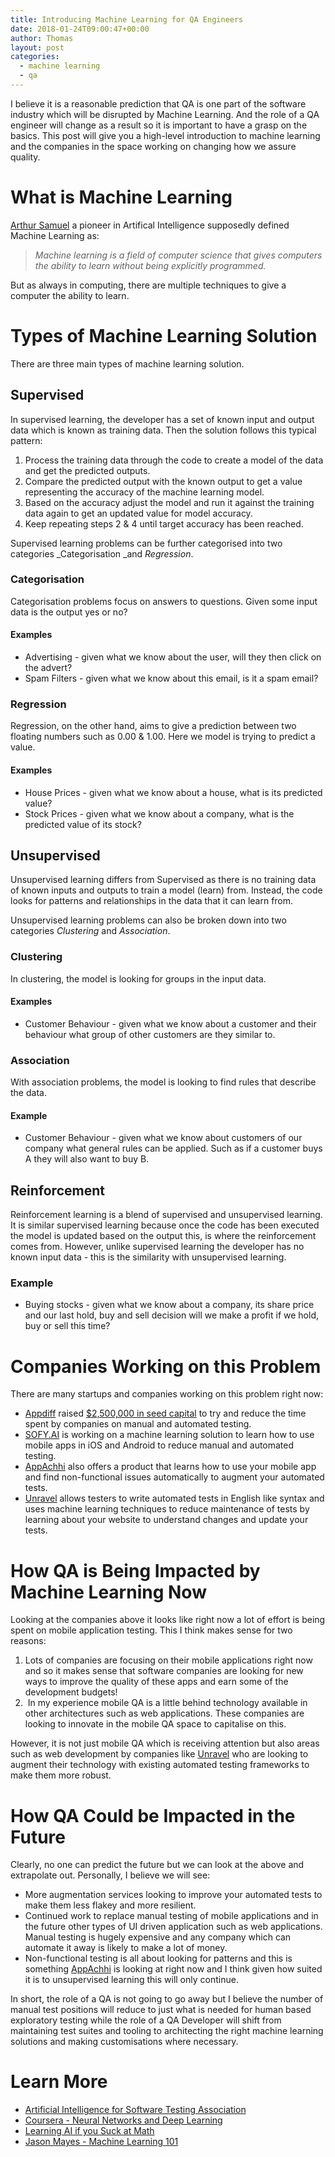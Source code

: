 ```yaml
---
title: Introducing Machine Learning for QA Engineers
date: 2018-01-24T09:00:47+00:00
author: Thomas
layout: post
categories:
  - machine learning
  - qa
---
```

I believe it is a reasonable prediction that QA is one part of the software industry which will be disrupted by Machine Learning. And the role of a QA engineer will change as a result so it is important to have a grasp on the basics. This post will give you a high-level introduction to machine learning and the companies in the space working on changing how we assure quality.

# What is Machine Learning

[Arthur Samuel](https://en.wikipedia.org/wiki/Arthur_Samuel) a pioneer in Artifical Intelligence supposedly defined Machine Learning as:

> _Machine learning is a field of computer science that gives computers the ability to learn without being explicitly programmed._

But as always in computing, there are multiple techniques to give a computer the ability to learn.

# Types of Machine Learning Solution

There are three main types of machine learning solution.

## Supervised

In supervised learning, the developer has a set of known input and output data which is known as training data. Then the solution follows this typical pattern:

  1. Process the training data through the code to create a model of the data and get the predicted outputs.
  2. Compare the predicted output with the known output to get a value representing the accuracy of the machine learning model.
  3. Based on the accuracy adjust the model and run it against the training data again to get an updated value for model accuracy.
  4. Keep repeating steps 2 & 4 until target accuracy has been reached.

Supervised learning problems can be further categorised into two categories _Categorisation _and _Regression_.

### Categorisation

Categorisation problems focus on answers to questions. Given some input data is the output yes or no?

#### Examples

  * Advertising - given what we know about the user, will they then click on the advert?
  * Spam Filters - given what we know about this email, is it a spam email?

### Regression

Regression, on the other hand, aims to give a prediction between two floating numbers such as 0.00 & 1.00. Here we model is trying to predict a value.

#### Examples

  * House Prices - given what we know about a house, what is its predicted value?
  * Stock Prices - given what we know about a company, what is the predicted value of its stock?

## Unsupervised

Unsupervised learning differs from Supervised as there is no training data of known inputs and outputs to train a model (learn) from. Instead, the code looks for patterns and relationships in the data that it can learn from.

Unsupervised learning problems can also be broken down into two categories _Clustering_ and _Association_.

### Clustering

In clustering, the model is looking for groups in the input data.

#### Examples

  * Customer Behaviour - given what we know about a customer and their behaviour what group of other customers are they similar to.

### Association

With association problems, the model is looking to find rules that describe the data.

#### Example

  * Customer Behaviour - given what we know about customers of our company what general rules can be applied. Such as if a customer buys A they will also want to buy B.

## Reinforcement

Reinforcement learning is a blend of supervised and unsupervised learning. It is similar supervised learning because once the code has been executed the model is updated based on the output this, is where the reinforcement comes from. However, unlike supervised learning the developer has no known input data - this is the similarity with unsupervised learning.

### Example

  * Buying stocks - given what we know about a company, its share price and our last hold, buy and sell decision will we make a profit if we hold, buy or sell this time?

# Companies Working on this Problem

There are many startups and companies working on this problem right now:

  * [Appdiff](https://www.appdiff.com/) raised [$2,500,000 in seed capital](https://www.crunchbase.com/organization/appdiff/funding_rounds/funding_rounds_list) to try and reduce the time spent by companies on manual and automated testing.
  * [SOFY.AI](http://SOFY.AI) is working on a machine learning solution to learn how to use mobile apps in iOS and Android to reduce manual and automated testing.
  * [AppAchhi](https://appachhi.com/) also offers a product that learns how to use your mobile app and find non-functional issues automatically to augment your automated tests.
  * [Unravel](https://www.unravel.io/) allows testers to write automated tests in English like syntax and uses machine learning techniques to reduce maintenance of tests by learning about your website to understand changes and update your tests.

# How QA is Being Impacted by Machine Learning Now

Looking at the companies above it looks like right now a lot of effort is being spent on mobile application testing. This I think makes sense for two reasons:

  1. Lots of companies are focusing on their mobile applications right now and so it makes sense that software companies are looking for new ways to improve the quality of these apps and earn some of the development budgets!
  2.  In my experience mobile QA is a little behind technology available in other architectures such as web applications. These companies are looking to innovate in the mobile QA space to capitalise on this.

However, it is not just mobile QA which is receiving attention but also areas such as web development by companies like [Unravel](https://www.unravel.io/) who are looking to augment their technology with existing automated testing frameworks to make them more robust.

# How QA Could be Impacted in the Future

Clearly, no one can predict the future but we can look at the above and extrapolate out. Personally, I believe we will see:

  * More augmentation services looking to improve your automated tests to make them less flakey and more resilient.
  * Continued work to replace manual testing of mobile applications and in the future other types of UI driven application such as web applications. Manual testing is hugely expensive and any company which can automate it away is likely to make a lot of money.
  * Non-functional testing is all about looking for patterns and this is something [AppAchhi](https://appachhi.com/) is looking at right now and I think given how suited it is to unsupervised learning this will only continue.

In short, the role of a QA is not going to go away but I believe the number of manual test positions will reduce to just what is needed for human based exploratory testing while the role of a QA Developer will shift from maintaining test suites and tooling to architecting the right machine learning solutions and making customisations where necessary.

# Learn More

  * <a href="https://www.aitesting.org/" target="_blank" rel="noopener"><span style="font-weight: 400;">Artificial Intelligence for Software Testing Association</span></a>
  * <a href="https://www.coursera.org/learn/neural-networks-deep-learning" target="_blank" rel="noopener"><span style="font-weight: 400;">Coursera - Neural Networks and Deep Learning</span></a>
  * <a href="https://hackernoon.com/learning-ai-if-you-suck-at-math-8bdfb4b79037" target="_blank" rel="noopener"><span style="font-weight: 400;">Learning AI if you Suck at Math</span></a>
  * <a href="https://docs.google.com/presentation/d/1kSuQyW5DTnkVaZEjGYCkfOxvzCqGEFzWBy4e9Uedd9k/preview?imm_mid=0f9b7e&cmp=em-data-na-na-newsltr_20171213&slide=id.g168a3288f7_0_58" target="_blank" rel="noopener">Jason Mayes - Machine Learning 101</a>